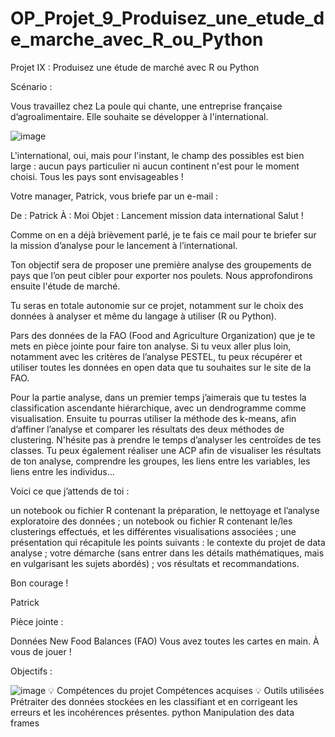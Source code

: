 # OP_Projet_9_Produisez_une_etude_de_marche_avec_R_ou_Python
Projet IX : Produisez une étude de marché avec R ou Python

Scénario : 

Vous travaillez chez La poule qui chante, une entreprise française d’agroalimentaire. Elle souhaite se développer à l'international.


![image](https://github.com/KevinZirData/OP_Projet_9_Produisez_une_etude_de_marche_avec_R_ou_Python/assets/142809013/435d07f8-5d11-4a9d-8d06-f6da566a6dc7)


L'international, oui, mais pour l'instant, le champ des possibles est bien large : aucun pays particulier ni aucun continent n'est pour le moment choisi. Tous les pays sont envisageables !

Votre manager, Patrick, vous briefe par un e-mail :

De : Patrick
À : Moi
Objet : Lancement mission data international
Salut !

Comme on en a déjà brièvement parlé, je te fais ce mail pour te briefer sur la mission d’analyse pour le lancement à l’international.

Ton objectif sera de proposer une première analyse des groupements de pays que l’on peut cibler pour exporter nos poulets. Nous approfondirons ensuite l'étude de marché. 

Tu seras en totale autonomie sur ce projet, notamment sur le choix des données à analyser et même du langage à utiliser (R ou Python). 

Pars des données de la FAO (Food and Agriculture Organization) que je te mets en pièce jointe pour faire ton analyse. Si tu veux aller plus loin, notamment avec les critères de l’analyse PESTEL, tu peux récupérer et utiliser toutes les données en open data que tu souhaites sur le site de la FAO.

Pour la partie analyse, dans un premier temps j’aimerais que tu testes la classification ascendante hiérarchique, avec un dendrogramme comme visualisation. Ensuite tu pourras utiliser la méthode des k-means, afin d’affiner l’analyse et comparer les résultats des deux méthodes de clustering. N'hésite pas à prendre le temps d’analyser les centroïdes de tes classes. Tu peux également réaliser une ACP afin de visualiser les résultats de ton analyse, comprendre les groupes, les liens entre les variables, les liens entre les individus...

Voici ce que j’attends de toi :

un notebook ou fichier R contenant la préparation, le nettoyage et l’analyse exploratoire des données ;
un notebook ou fichier R contenant le/les clusterings effectués, et les différentes visualisations associées ;
une présentation qui récapitule les points suivants : 
le contexte du projet de data analyse ;
votre démarche (sans entrer dans les détails mathématiques, mais en vulgarisant les sujets abordés) ;
vos résultats et recommandations.
 

Bon courage !

Patrick

Pièce jointe :

Données New Food Balances (FAO)
 Vous avez toutes les cartes en main. À vous de jouer !
 
Objectifs :

 ![image](https://github.com/KevinZirData/OP_Projet_9_Produisez_une_etude_de_marche_avec_R_ou_Python/assets/142809013/b714b0ff-fc8f-4122-bacf-1f32504cd5cf)
💡 Compétences du projet
Compétences acquises 💡
Outils utilisées
Prétraiter des données stockées en les classifiant et en corrigeant les erreurs et les incohérences présentes.	python
Manipulation des data frames	
